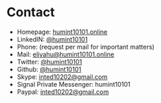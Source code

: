 # Contact
* Homepage: [humint10101.online](http://humint10101.online)
* LinkedIN: [@humint10101](https://www.linkedin.com/in/humint10101/)
* Phone: (request per mail for important matters)
* Mail: [eliyahu@humint10101.online](mailto:eliyahu@humint10101.online)
* Twitter: [@humint10101](https://twitter.com/humint10101)
* Github:  [@humint10101](https://github.com/humint10101)
* Skype: [inted10202@gmail.com](https://join.skype.com/invite/cpNfLATNDSoq)
* Signal Private Messenger: humint10101
* Paypal: inted10202@gmail.com

